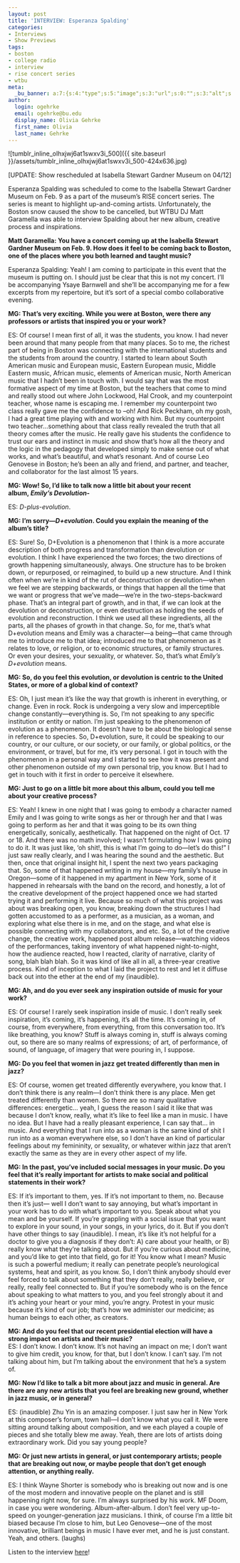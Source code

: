 ```yaml
---
layout: post
title: 'INTERVIEW: Esperanza Spalding'
categories:
- Interviews
- Show Previews
tags:
- boston
- college radio
- interview
- rise concert series
- wtbu
meta:
  _bu_banner: a:7:{s:4:"type";s:5:"image";s:3:"url";s:0:"";s:3:"alt";s:0:"";s:7:"post_id";s:0:"";s:4:"html";s:0:"";s:8:"position";s:12:"contentWidth";s:7:"caption";s:0:"";}
author:
  login: ogehrke
  email: ogehrke@bu.edu
  display_name: Olivia Gehrke
  first_name: Olivia
  last_name: Gehrke
---
```

![tumblr_inline_olhxjwj6at1swxv3i_500]({{ site.baseurl }}/assets/tumblr_inline_olhxjwj6at1swxv3i_500-424x636.jpg)

\[UPDATE: Show rescheduled at Isabella Stewart Gardner Museum on 04/12\]

Esperanza Spalding was scheduled to come to the Isabella Stewart Gardner Museum on Feb. 9 as a part of the museum’s RISE concert series. The series is meant to highlight up-and-coming artists. Unfortunately, the Boston snow caused the show to be cancelled, but WTBU DJ Matt Garamella was able to interview Spalding about her new album, creative process and inspirations.

**Matt Garamella: You have a concert coming up at the Isabella Stewart Gardner Museum on Feb. 9. How does it feel to be coming back to Boston, one of the places where you both learned and taught music?**

Esperanza Spalding: Yeah! I am coming to participate in this event that the museum is putting on. I should just be clear that this is not my concert. I’ll be accompanying Ysaye Barnwell and she’ll be accompanying me for a few excerpts from my repertoire, but it’s sort of a special combo collaborative evening.

**MG: That’s very exciting. While you were at Boston, were there any professors or artists that inspired you or your work?**

ES: Of course! I mean first of all, it was the students, you know. I had never been around that many people from that many places. So to me, the richest part of being in Boston was connecting with the international students and the students from around the country. I started to learn about South American music and European music, Eastern European music, Middle Eastern music, African music, elements of American music, North American music that I hadn’t been in touch with. I would say that was the most formative aspect of my time at Boston, but the teachers that come to mind and really stood out where John Lockwood, Hal Crook, and my counterpoint teacher, whose name is escaping me. I remember my counterpoint two class really gave me the confidence to –oh! And Rick Peckham, oh my gosh, I had a great time playing with and working with him. But my counterpoint two teacher…something about that class really revealed the truth that all theory comes after the music. He really gave his students the confidence to trust our ears and instinct in music and show that’s how all the theory and the logic in the pedagogy that developed simply to make sense out of what works, and what’s beautiful, and what’s resonant. And of course Leo Genovese in Boston; he’s been an ally and friend, and partner, and teacher, and collaborator for the last almost 15 years.

**MG: Wow! So, I’d like to talk now a little bit about your recent album, _Emily’s Devolution_\-**

ES: _D-plus-evolution_.

**MG: I’m sorry—_D+evolution_. Could you explain the meaning of the album’s title?**

ES: Sure! So, D+Evolution is a phenomenon that I think is a more accurate description of both progress and transformation than devolution or evolution. I think I have experienced the two forces; the two directions of growth happening simultaneously, always. One structure has to be broken down, or repurposed, or reimagined, to build up a new structure. And I think often when we’re in kind of the rut of deconstruction or devolution—when we feel we are stepping backwards, or things that happen all the time that we want or progress that we’ve made—we’re in the two-steps-backward phase. That’s an integral part of growth, and in that, if we can look at the devolution or deconstruction, or even destruction as holding the seeds of evolution and reconstruction. I think we used all these ingredients, all the parts, all the phases of growth in that change. So, for me, that’s what D+evolution means and Emily was a character—a being—that came through me to introduce me to that idea; introduced me to that phenomenon as it relates to love, or religion, or to economic structures, or family structures. Or even your desires, your sexuality, or whatever. So, that’s what _Emily’s D+evolution_ means.

**MG: So, do you feel this evolution, or devolution is centric to the United States, or more of a global kind of context?**

ES: Oh, I just mean it’s like the way that growth is inherent in everything, or change. Even in rock. Rock is undergoing a very slow and imperceptible change constantly—everything is. So, I’m not speaking to any specific institution or entity or nation. I’m just speaking to the phenomenon of evolution as a phenomenon. It doesn’t have to be about the biological sense in reference to species. So, D+evolution, sure, it could be speaking to our country, or our culture, or our society, or our family, or global politics, or the environment, or travel, but for me, it’s very personal. I got in touch with the phenomenon in a personal way and I started to see how it was present and other phenomenon outside of my own personal trip, you know. But I had to get in touch with it first in order to perceive it elsewhere.

**MG: Just to go on a little bit more about this album, could you tell me about your creative process?**

ES: Yeah! I knew in one night that I was going to embody a character named Emily and I was going to write songs as her or through her and that I was going to perform as her and that it was going to be its own thing energetically, sonically, aesthetically. That happened on the night of Oct. 17 or 18. And there was no math involved; I wasn’t formulating how I was going to do it. It was just like, ‘oh shit!, this is what I’m going to do—let’s do this!” I just saw really clearly, and I was hearing the sound and the aesthetic. But then, once that original insight hit, I spent the next two years packaging that. So, some of that happened writing in my house—my family’s house in Oregon—some of it happened in my apartment in New York, some of it happened in rehearsals with the band on the record, and honestly, a lot of the creative development of the project happened once we had started trying it and performing it live. Because so much of what this project was about was breaking open, you know, breaking down the structures I had gotten accustomed to as a performer, as a musician, as a woman, and exploring what else there is in me, and on the stage, and what else is possible connecting with my collaborators, and etc. So, a lot of the creative change, the creative work, happened post album release—watching videos of the performances, taking inventory of what happened night-to-night, how the audience reacted, how I reacted, clarity of narrative, clarity of song, blah blah blah. So it was kind of like all in all, a three-year creative process. Kind of inception to what I laid the project to rest and let it diffuse back out into the ether at the end of my (inaudible).

**MG: Ah, and do you ever seek any inspiration outside of music for your work?**

ES: Of course! I rarely seek inspiration inside of music. I don’t really seek inspiration, it’s coming, it’s happening, it’s all the time. It’s coming in, of course, from everywhere, from everything, from this conversation too. It’s like breathing, you know? Stuff is always coming in, stuff is always coming out, so there are so many realms of expressions; of art, of performance, of sound, of language, of imagery that were pouring in, I suppose.

**MG: Do you feel that women in jazz get treated differently than men in jazz?**

ES: Of course, women get treated differently everywhere, you know that. I don’t think there is any realm—I don’t think there is any place. Men get treated differently than women. So there are so many qualitative differences: energetic… yeah, I guess the reason I said it like that was because I don’t know, really, what it’s like to feel like a man in music. I have no idea. But I have had a really pleasant experience, I can say that… in music. And everything that I run into as a woman is the same kind of shit I run into as a woman everywhere else, so I don’t have an kind of particular feelings about my femininity, or sexuality, or whatever within jazz that aren’t exactly the same as they are in every other aspect of my life.

**MG: In the past, you’ve included social messages in your music. Do you feel that it’s really important for artists to make social and political statements in their work?**

ES: If it’s important to them, yes. If it’s not important to them, no. Because then it’s just— well I don’t want to say annoying, but what’s important in your work has to do with what’s important to you. Speak about what you mean and be yourself. If you’re grappling with a social issue that you want to explore in your sound, in your songs, in your lyrics, do it. But if you don’t have other things to say (inaudible). I mean, it’s like it’s not helpful for a doctor to give you a diagnosis if they don’t: A) care about your health, or B) really know what they’re talking about. But if you’re curious about medicine, and you’d like to get into that field, go for it! You know what I mean? Music is such a powerful medium; it really can penetrate people’s neurological systems, heat and spirit, as you know. So, I don’t think anybody should ever feel forced to talk about something that they don’t really, really believe, or really, really feel connected to. But if you’re somebody who is on the fence about speaking to what matters to you, and you feel strongly about it and it’s aching your heart or your mind, you’re angry. Protest in your music because it’s kind of our job; that’s how we administer our medicine; as human beings to each other, as creators.

**MG: And do you feel that our recent presidential election will have a strong impact on artists and their music?**  
ES: I don’t know. I don’t know. It’s not having an impact on me; I don’t want to give him credit, you know, for that, but I don’t know. I can’t say. I’m not talking about him, but I’m talking about the environment that he’s a system of.

**MG: Now I’d like to talk a bit more about jazz and music in general. Are there are any new artists that you feel are breaking new ground, whether in jazz music, or in general?**

ES: (inaudible) Zhu Yin is an amazing composer. I just saw her in New York at this composer’s forum, town hall—I don’t know what you call it. We were sitting around talking about composition, and we each played a couple of pieces and she totally blew me away. Yeah, there are lots of artists doing extraordinary work. Did you say young people?

**MG: Or just new artists in general, or just contemporary artists; people that are breaking out now, or maybe people that don’t get enough attention, or anything really.**

ES: I think Wayne Shorter is somebody who is breaking out now and is one of the most modern and innovative people on the planet and is still happening right now, for sure. I’m always surprised by his work. MF Doom, in case you were wondering. Album-after-album. I don’t feel very up-to-speed on younger-generation jazz musicians. I think, of course I’m a little bit biased because I’m close to him, but Leo Genovese—one of the most innovative, brilliant beings in music I have ever met, and he is just constant. Yeah, and others. (laughs)

Listen to the interview [here](http://t.umblr.com/redirect?z=https%3A%2F%2Fsoundcloud.com%2Fmatt-garamella%2Fesperanza-spalding-interview-2317&t=MjNkYTQ2ZTNjMzZhYTBlYzU3NzIxZjA1MWMyOWRhZGRmYmE3M2EwNixzenFWNjQzSg%3D%3D&b=t%3AKIk-PtjejdhRSOqxbjcLKQ&p=http%3A%2F%2Fwtburadio.tumblr.com%2Fpost%2F157337169338%2Finterview-esperanza-spalding&m=1)!